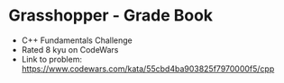 # Grasshopper - Grade Book

* C++ Fundamentals Challenge
* Rated 8 kyu on CodeWars
* Link to problem: https://www.codewars.com/kata/55cbd4ba903825f7970000f5/cpp